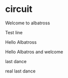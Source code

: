 # circuit

Welcome to albatross

Test line

Hello Albatross

Hello Albatros and welcome

last dance

real last dance
